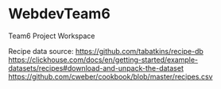# WebdevTeam6
Team6 Project Workspace

Recipe data source:
https://github.com/tabatkins/recipe-db
https://clickhouse.com/docs/en/getting-started/example-datasets/recipes#download-and-unpack-the-dataset
https://github.com/cweber/cookbook/blob/master/recipes.csv
